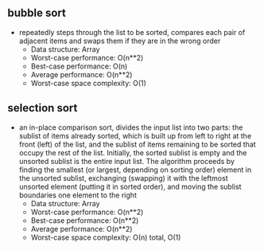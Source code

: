 ## bubble sort
- repeatedly steps through the list to be sorted, compares each pair of adjacent items and swaps them if they are in the wrong order  
    + Data structure: Array  
    + Worst-case performance: O(n**2)  
    + Best-case performance: O(n)  
    + Average performance: O(n**2)  
    + Worst-case space complexity: O(1)  
    
    
## selection sort
- an in-place comparison sort, divides the input list into two parts: the sublist of items already sorted, which is built up from left to right at the front (left) of the list, and the sublist of items remaining to be sorted that occupy the rest of the list. Initially, the sorted sublist is empty and the unsorted sublist is the entire input list. The algorithm proceeds by finding the smallest (or largest, depending on sorting order) element in the unsorted sublist, exchanging (swapping) it with the leftmost unsorted element (putting it in sorted order), and moving the sublist boundaries one element to the right  
    + Data structure: Array  
    + Worst-case performance: O(n**2)  
    + Best-case performance: O(n**2)  
    + Average performance: O(n**2)  
    + Worst-case space complexity: О(n) total, O(1)  